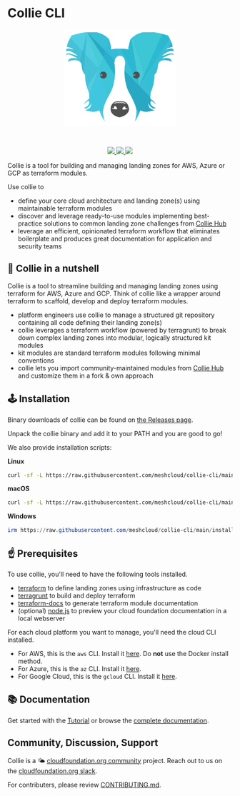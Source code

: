 # Collie CLI

<p align="center">
  <img src="/.github/collie-logo-blue.png" width="250">
</p>

<br>

<p align="center">
  <a href="https://github.com/meshcloud/collie-cli/actions/workflows/build.yml">
    <img src="https://github.com/meshcloud/collie-cli/actions/workflows/build.yml/badge.svg">
  </a>
  <a href="https://github.com/meshcloud/collie-cli/blob/develop/LICENSE">
    <img src="https://img.shields.io/github/license/meshcloud/collie-cli">
  </a>
  <a href="https://github.com/meshcloud/collie-cli/releases">
    <img src="https://img.shields.io/github/v/release/meshcloud/collie-cli?sort=semver">
  </a>
</p>

Collie is a tool for building and managing landing zones for AWS, Azure or GCP
as terraform modules.

Use collie to

- define your core cloud architecture and landing zone(s) using maintainable
  terraform modules
- discover and leverage ready-to-use modules implementing best-practice
  solutions to common landing zone challenges from
  [Collie Hub](https://collie.cloudfoundation.org/modules)
- leverage an efficient, opinionated terraform workflow that eliminates
  boilerplate and produces great documentation for application and security
  teams

## 🥜 Collie in a nutshell

Collie is a tool to streamline building and managing landing zones using
terraform for AWS, Azure and GCP. Think of collie like a wrapper around
terraform to scaffold, develop and deploy terraform modules.

- platform engineers use collie to manage a structured git repository containing
  all code defining their landing zone(s)
- collie leverages a terraform workflow (powered by terragrunt) to break down
  complex landing zones into modular, logically structured kit modules
- kit modules are standard terraform modules following minimal conventions
- collie lets you import community-maintained modules from
  [Collie Hub](https://collie.cloudfoundation.org/modules) and customize them in
  a fork & own approach

## 🕹 Installation

Binary downloads of collie can be found on
[the Releases page](https://github.com/meshcloud/collie-cli/releases).

Unpack the collie binary and add it to your PATH and you are good to go!

We also provide installation scripts:

**Linux**

```sh
curl -sf -L https://raw.githubusercontent.com/meshcloud/collie-cli/main/install.sh | sudo bash
```

**macOS**

```sh
curl -sf -L https://raw.githubusercontent.com/meshcloud/collie-cli/main/install.sh | sh
```

**Windows**

```powershell
irm https://raw.githubusercontent.com/meshcloud/collie-cli/main/install.ps1 | iex
```

## ☝️ Prerequisites <a name="prerequisites"></a>

To use collie, you'll need to have the following tools installed.

- [terraform](https://www.terraform.io/downloads) to define landing zones using
  infrastructure as code
- [terragrunt](https://terragrunt.gruntwork.io/docs/getting-started/install/) to
  build and deploy terraform
- [terraform-docs](https://github.com/terraform-docs/terraform-docs/#installation)
  to generate terraform module documentation
- (optional) [node.js](https://nodejs.org/en/) to preview your cloud foundation
  documentation in a local webserver

For each cloud platform you want to manage, you'll need the cloud CLI installed.

- For AWS, this is the `aws` CLI. Install it
  [here](https://docs.aws.amazon.com/cli/latest/userguide/install-cliv2.html).
  Do **not** use the Docker install method.
- For Azure, this is the `az` CLI. Install it
  [here](https://docs.microsoft.com/en-us/cli/azure/install-azure-cli).
- For Google Cloud, this is the `gcloud` CLI. Install it
  [here](https://cloud.google.com/sdk/docs/quickstart).

## 📚 Documentation

Get started with the [Tutorial](https://collie.cloudfoundation.org/tutorial/) or
browse the [complete documentation](https://collie.cloudfoundation.org/).

## Community, Discussion, Support

Collie is a 🌤️
[cloudfoundation.org community](https://cloudfoundation.org/?ref=github-collie-cli)
project. Reach out to us on the
[cloudfoundation.org slack](http://cloudfoundationorg.slack.com).

For contributers, please review [CONTRIBUTING.md](./../CONTRIBUTING.md).
